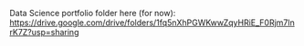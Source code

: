 Data Science portfolio folder here (for now):
https://drive.google.com/drive/folders/1fq5nXhPGWKwwZqyHRiE_F0Rjm7lnrK7Z?usp=sharing

